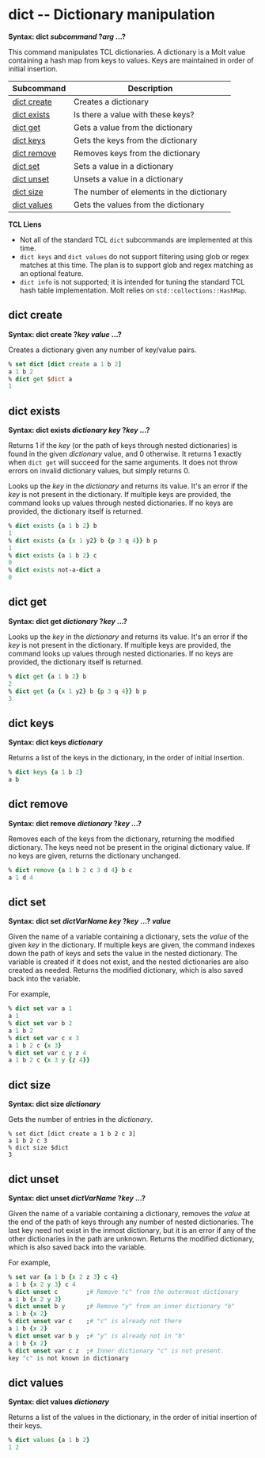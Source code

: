 # dict -- Dictionary manipulation

**Syntax: dict *subcommand* ?*arg* ...?**

This command manipulates TCL dictionaries.  A dictionary is a Molt value containing a hash map
from keys to values.  Keys are maintained in order of initial insertion.

| Subcommand                  | Description                                  |
| --------------------------- | -------------------------------------------- |
| [dict create](#dict-create) | Creates a dictionary                         |
| [dict exists](#dict-exists) | Is there a value with these keys?            |
| [dict get](#dict-get)       | Gets a value from the dictionary             |
| [dict keys](#dict-keys)     | Gets the keys from the dictionary            |
| [dict remove](#dict-remove) | Removes keys from the dictionary             |
| [dict set](#dict-set)       | Sets a value in a dictionary                 |
| [dict unset](#dict-unset)   | Unsets a value in a dictionary               |
| [dict size](#dict-size)     | The number of elements in the dictionary     |
| [dict values](#dict-values) | Gets the values from the dictionary          |

**TCL Liens**

* Not all of the standard TCL `dict` subcommands are implemented at this time.
* `dict keys` and `dict values` do not support filtering using glob or regex matches
   at this time.  The plan is to support glob and regex matching as an optional feature.
* `dict info` is not supported; it is intended for tuning the standard TCL hash table
  implementation.  Molt relies on `std::collections::HashMap`.

## dict create

**Syntax: dict create ?*key* *value* ...?**

Creates a dictionary given any number of key/value pairs.

```tcl
% set dict [dict create a 1 b 2]
a 1 b 2
% dict get $dict a
1
```

## dict exists

**Syntax: dict exists *dictionary* *key* ?*key* ...?**

Returns 1 if the *key* (or the path of keys through nested dictionaries) is found in the
given *dictionary* value, and 0 otherwise.  It returns 1 exactly when `dict get` will
succeed for the same arguments.  It does not throw errors on invalid dictionary values, but
simply returns 0.

Looks up the *key* in the *dictionary* and returns its value.  It's an error if the *key* is
not present in the dictionary.  If multiple keys are provided, the command looks up values
through nested dictionaries.  If no keys are provided, the dictionary itself is returned.

```tcl
% dict exists {a 1 b 2} b
1
% dict exists {a {x 1 y2} b {p 3 q 4}} b p
1
% dict exists {a 1 b 2} c
0
% dict exists not-a-dict a
0
```

## dict get

**Syntax: dict get *dictionary* ?*key* ...?**

Looks up the *key* in the *dictionary* and returns its value.  It's an error if the *key* is
not present in the dictionary.  If multiple keys are provided, the command looks up values
through nested dictionaries.  If no keys are provided, the dictionary itself is returned.

```tcl
% dict get {a 1 b 2} b
2
% dict get {a {x 1 y2} b {p 3 q 4}} b p
3
```

## dict keys

**Syntax: dict keys *dictionary***

Returns a list of the keys in the dictionary, in the order of initial insertion.

```tcl
% dict keys {a 1 b 2}
a b
```

## dict remove

**Syntax: dict remove *dictionary* ?*key* ...?**

Removes each of the keys from the dictionary, returning the modified dictionary.  The keys
need not be present in the original dictionary value.  If no keys are given, returns the
dictionary unchanged.

```tcl
% dict remove {a 1 b 2 c 3 d 4} b c
a 1 d 4
```

## dict set

**Syntax: dict set *dictVarName* *key* ?*key* ...? *value***

Given the name of a variable containing a dictionary, sets the *value* of the given *key* in
the dictionary. If multiple keys are given, the command indexes down the path of keys and sets
the value in the nested dictionary.  The variable is created if it does not exist, and the nested
dictionaries are also created as needed.  Returns the modified dictionary, which is also saved
back into the variable.

For example,

```tcl
% dict set var a 1
a 1
% dict set var b 2
a 1 b 2
% dict set var c x 3
a 1 b 2 c {x 3}
% dict set var c y z 4
a 1 b 2 c {x 3 y {z 4}}
```

## dict size

**Syntax: dict size *dictionary***

Gets the number of entries in the *dictionary*.

```
% set dict [dict create a 1 b 2 c 3]
a 1 b 2 c 3
% dict size $dict
3
```

## dict unset

**Syntax: dict unset *dictVarName* ?*key* ...?**

Given the name of a variable containing a dictionary, removes the *value* at the end of the path
of keys through any number of nested dictionaries.  The last key need not exist in the inmost
dictionary, but it is an error if any of the other dictionaries in the path are unknown.
Returns the modified dictionary, which is also saved back into the variable.

For example,

```tcl
% set var {a 1 b {x 2 z 3} c 4}
a 1 b {x 2 y 3} c 4
% dict unset c        ;# Remove "c" from the outermost dictionary
a 1 b {x 2 y 3}
% dict unset b y      ;# Remove "y" from an inner dictionary "b"
a 1 b {x 2}
% dict unset var c    ;# "c" is already not there
a 1 b {x 2}
% dict unset var b y  ;# "y" is already not in "b"
a 1 b {x 2}
% dict unset var c z  ;# Inner dictionary "c" is not present.
key "c" is not known in dictionary
```

## dict values
**Syntax: dict values *dictionary***

Returns a list of the values in the dictionary, in the order of initial insertion of
their keys.

```tcl
% dict values {a 1 b 2}
1 2
```
